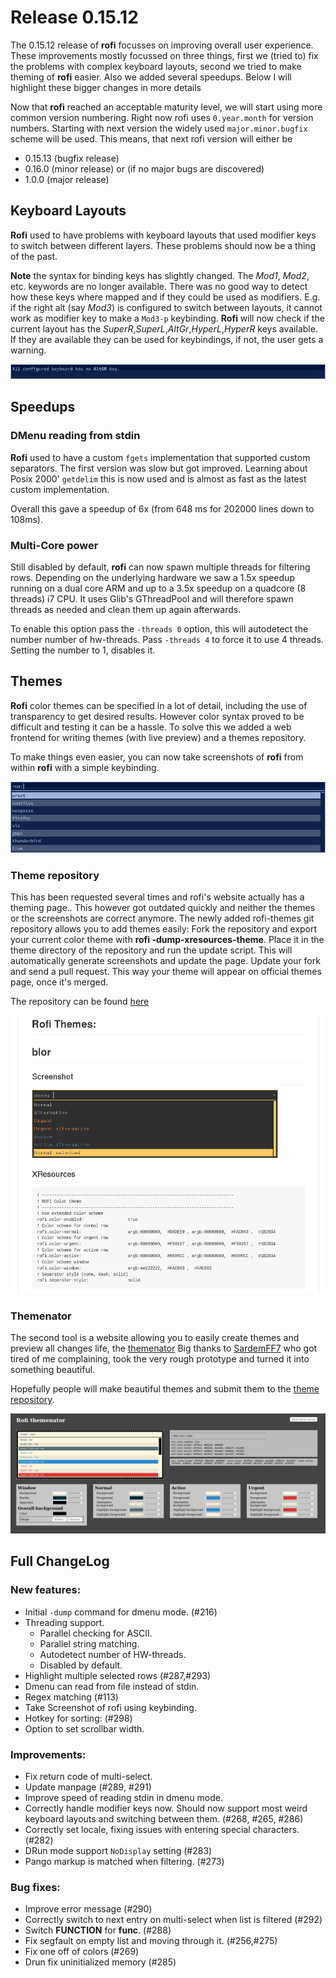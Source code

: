 # Release 0.15.12

The 0.15.12 release of **rofi** focusses on improving overall user experience.  These improvements mostly focussed on
three things, first we (tried to) fix the problems with complex keyboard layouts, second we tried to make theming of
**rofi** easier. Also we added several speedups. Below I will highlight these bigger changes in more details

Now that **rofi** reached an acceptable maturity level, we will start using more common
version numbering. Right now rofi uses `0.year.month` for version numbers.
Starting with next version the widely used `major.minor.bugfix` scheme will be used.
This means, that next rofi version will either be

* 0.15.13 (bugfix release)
* 0.16.0 (minor release) or (if no major bugs are discovered)
* 1.0.0 (major release) 

## Keyboard Layouts

**Rofi** used to have problems with keyboard layouts that used modifier keys to switch between different layers.
These problems should now be a thing of the past.

**Note** the syntax for binding keys has slightly changed. The *Mod1*, *Mod2*, etc. keywords are no longer available.
There was no good way to detect how these keys where mapped and if they could be used as modifiers.
E.g. if the right alt (say *Mod3*) is configured to switch between layouts, it cannot work as modifier key to make a `Mod3-p` keybinding.
**Rofi** will now check if the current layout has the *SuperR*,*SuperL*,*AltGr*,*HyperL*,*HyperR* keys available.
If they are available they can be used for keybindings, if not, the user gets a warning.

![Rofi Keyboard Warning](rofi-warning.png)

## Speedups

### DMenu reading from stdin

**Rofi** used to have a custom `fgets` implementation that supported custom separators. The first version was
slow but got improved. Learning about Posix 2000' `getdelim` this is now used and is almost as fast as the latest custom implementation.

Overall this gave a speedup of 6x (from 648 ms for 202000 lines down to 108ms).

### Multi-Core power

Still disabled by default, **rofi** can now spawn multiple threads for filtering rows. Depending on the underlying
hardware we saw a 1.5x speedup running on a dual core ARM and up to a 3.5x speedup on a quadcore (8 threads) i7 CPU.
It uses Glib's GThreadPool and will therefore spawn threads as needed and clean them up again afterwards.

To enable this option pass the `-threads 0` option, this will autodetect the number number of hw-threads. Pass `-threads 4`
to force it to use 4 threads. Setting the number to 1, disables it.


## Themes

**Rofi** color themes can be specified in a lot of detail, including the use of transparency to get desired results.
However color syntax proved to be difficult and testing it can be a hassle. To solve this we added a web frontend for writing
themes (with live preview) and a themes repository.

To make things even easier, you can now take screenshots of **rofi** from within **rofi** with a simple keybinding.

![Rofi Internal Screenshot](rofi-screenshot.png)
 
### Theme repository

This has been requested several times and rofi's website actually has a theming page.. This however got outdated quickly and neither
the themes or the screenshots are correct anymore. The newly added rofi-themes git repository allows you to add themes easily:
Fork the repository and export your current color theme with **rofi -dump-xresources-theme**. Place it in the theme directory
of the repository and run the update script. This will automatically generate screenshots and update the page.
Update your fork and send a pull request. This way your theme will appear on official themes page, once it's merged.

The repository can be found [here](https://github.com/DaveDavenport/rofi-themes/)

![Rofi Theme Site](rofi-theme-site.png)

### Themenator

The second tool is a website allowing you to easily create themes and preview all changes life, the [themenator](https://davedavenport.github.io/rofi/generator.html)
Big thanks to [SardemFF7](https://github.com/sardemff7) who got tired of me complaining, took the very rough prototype and turned it into
something beautiful. 

Hopefully people will make beautiful themes and submit them to the [theme repository](https://github.com/DaveDavenport/rofi-themes/).

![Rofi Themenator](rofi-themenator.png)

## Full ChangeLog

### New features:
- Initial `-dump` command for dmenu mode. (#216)
- Threading support.
    - Parallel checking for ASCII.
    - Parallel string matching.
    - Autodetect number of HW-threads.
    - Disabled by default.
- Highlight multiple selected rows (#287,#293)
- Dmenu can read from file instead of stdin.
- Regex matching (#113)
- Take Screenshot of rofi using keybinding.
- Hotkey for sorting: (#298)
- Option to set scrollbar width.

### Improvements:

- Fix return code of multi-select.
- Update manpage (#289, #291)
- Improve speed of reading stdin in dmenu mode.
- Correctly handle modifier keys now. Should now support most weird keyboard layouts and switching between them.
(#268, #265, #286)
- Correctly set locale, fixing issues with entering special characters. (#282)
- DRun mode support `NoDisplay` setting (#283)
- Pango markup is matched when filtering. (#273)

### Bug fixes:

- Improve error message (#290)
- Correctly switch to next entry on multi-select when list is filtered (#292)
- Switch __FUNCTION__ for __func__. (#288)
- Fix segfault on empty list and moving through it. (#256,#275)
- Fix one off of colors (#269)
- Drun fix uninitialized memory (#285)
